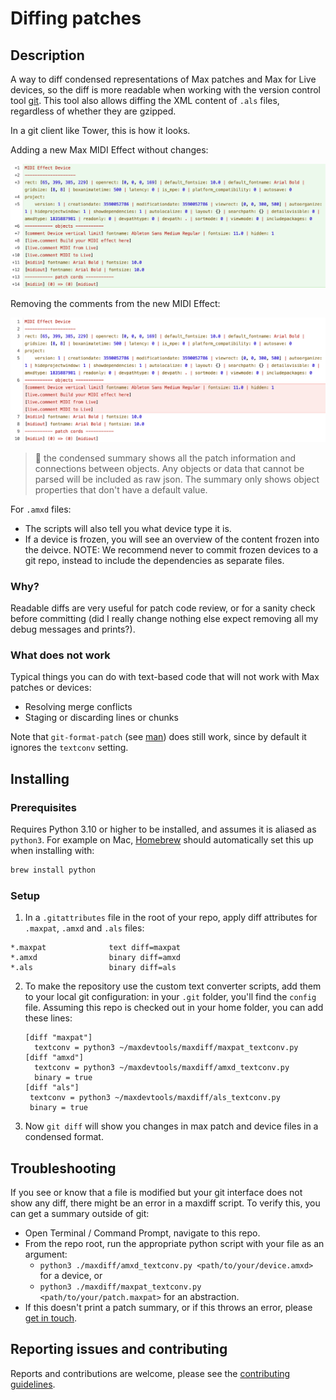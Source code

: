 # Diffing patches

## Description

A way to diff condensed representations of Max patches and Max for Live devices, so the diff is more readable when working with the version control tool [git](https://git-scm.com/). This tool also allows diffing the XML content of `.als` files, regardless of whether they are gzipped.

In a git client like Tower, this is how it looks.

Adding a new Max MIDI Effect without changes:

![Adding](add-midi-effect.png)

Removing the comments from the new MIDI Effect:

![Removing](remove-comments.png)

> :pushpin: the condensed summary shows all the patch information and connections between objects. Any objects or data that cannot be parsed will be included as raw json. The summary only shows object properties that don't have a default value.

For `.amxd` files:
* The scripts will also tell you what device type it is. 
* If a device is frozen, you will see an overview of the content frozen into the deivce. NOTE: We recommend never to commit frozen devices to a git repo, instead to include the dependencies as separate files.

### Why?

Readable diffs are very useful for patch code review, or for a sanity check before committing (did I really change nothing else expect removing all my debug messages and prints?).

### What does not work

Typical things you can do with text-based code that will not work with Max patches or devices:
* Resolving merge conflicts
* Staging or discarding lines or chunks

Note that `git-format-patch` (see [man](https://git-scm.com/docs/git-format-patch)) does still work, since by default it ignores the `textconv` setting.

## Installing

### Prerequisites

Requires Python 3.10 or higher to be installed, and assumes it is aliased as `python3`. For example on Mac, [Homebrew](https://brew.sh/) should automatically set this up when installing with:

```bash
brew install python
```

### Setup

1. In a `.gitattributes` file in the root of your repo, apply diff attributes for `.maxpat`, `.amxd` and `.als` files:
```text
*.maxpat              text diff=maxpat
*.amxd                binary diff=amxd
*.als                 binary diff=als
```

2. To make the repository use the custom text converter scripts, add them to your local git configuration: in your `.git` folder, you'll find the `config` file. Assuming this repo is checked out in your home folder, you can add these lines:

   ```text
   [diff "maxpat"]
     textconv = python3 ~/maxdevtools/maxdiff/maxpat_textconv.py
   [diff "amxd"]
     textconv = python3 ~/maxdevtools/maxdiff/amxd_textconv.py
     binary = true
   [diff "als"]
    textconv = python3 ~/maxdevtools/maxdiff/als_textconv.py
    binary = true
   ```

3. Now `git diff` will show you changes in max patch and device files in a condensed format.

## Troubleshooting

If you see or know that a file is modified but your git interface does not show any diff, there might be an error in a maxdiff script. To verify this, you can get a summary outside of git:

* Open Terminal / Command Prompt, navigate to this repo.
* From the repo root, run the appropriate python script with your file as an argument:
  * `python3 ./maxdiff/amxd_textconv.py <path/to/your/device.amxd>` for a device, or
  * `python3 ./maxdiff/maxpat_textconv.py <path/to/your/patch.maxpat>` for an abstraction.
* If this doesn't print a patch summary, or if this throws an error, please [get in touch](CONTRIBUTING.md).

## Reporting issues and contributing

Reports and contributions are welcome, please see the [contributing guidelines](CONTRIBUTING.md).